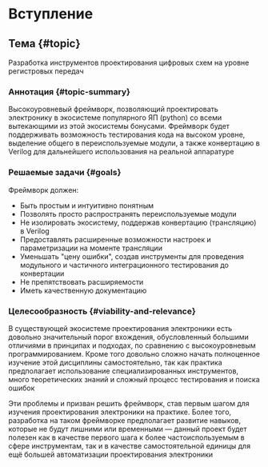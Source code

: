 # Вступление

## Тема {#topic}
Разработка инструментов проектирования цифровых схем на уровне регистровых передач

### Аннотация {#topic-summary}
Высокоуровневый фреймворк, позволяющий проектировать электронику в экосистеме популярного ЯП (python) со всеми вытекающими из этой экосистемы бонусами. Фреймворк будет поддерживать возможность тестирования кода на высоком уровне, выделение общего в переиспользуемые модули, а также конвертацию в Verilog для дальнейшего использования на реальной аппаратуре

### Решаемые задачи {#goals}
Фреймворк должен:
- Быть простым и интуитивно понятным
- Позволять просто распространять переиспользуемые модули
- Не изолировать экосистему, поддержав конвертацию (трансляцию) в Verilog 
- Предоставлять расширенные возможности настроек и параметризации на моменте трансляции
- Уменьшать "цену ошибки", создав инструменты для проведения модульного и частичного интеграционного тестирования до конвертации
- Не препятствовать расширяемости
- Иметь качественную документацию

### Целесообразность {#viability-and-relevance}
В существующей экосистеме проектирования электроники есть довольно значительный порог вхождения, обусловленный большими отличиями в принципах и подходах, по сравнению с высокоуровневым программированием. Кроме того довольно сложно начать полноценное изучение этой дисциплины самостоятельно, так как практика предполагает использование специализированных инструментов, много теоретических знаний и сложный процесс тестирования и поиска ошибок

Эти проблемы и призван решить фреймворк, став первым шагом для изучения проектирования электроники на практике. Более того, разработка на таком фреймворке предполагает развитие навыков, которые не будут лишними или временными — данный проект будет полезен как в качестве первого шага к более частоиспользуемым в сфере инструментам, так и в качестве самостоятельной единицы для ещё большей автоматизации проектирования электроники
